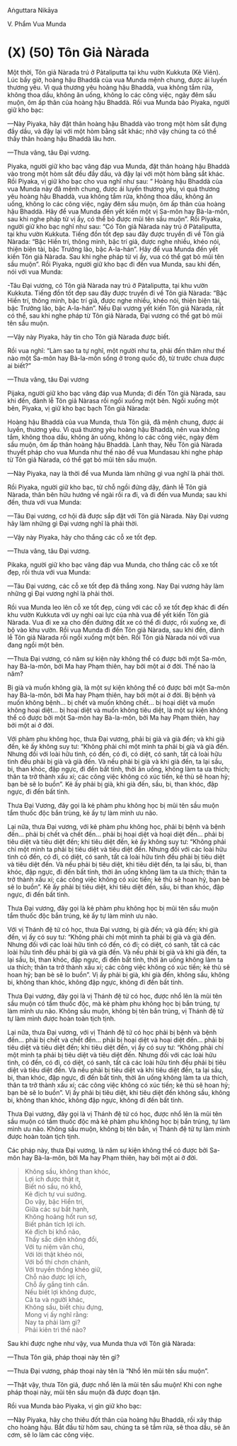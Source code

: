 Aṅguttara Nikāya

V. Phẩm Vua Munda

# (X) (50) Tôn Giả Nàrada

Một thời, Tôn giả Nàrada trú ở Pàtaliputta tại khu vườn Kukkuta (Kê Viên). Lúc bấy giờ, hoàng hậu Bhaddà của vua Munda mệnh chung, được ái luyến thương yêu. Vì quá thương yêu hoàng hậu Bhaddà, vua không tắm rửa, không thoa dầu, không ăn uống, không lo các công việc, ngày đêm sầu muộn, ôm ấp thân của hoàng hậu Bhaddà. Rồi vua Munda bảo Piyaka, người giữ kho bạc:

—Này Piyaka, hãy đặt thân hoàng hậu Bhaddà vào trong một hòm sắt đựng đầy dầu, và đậy lại với một hòm bằng sắt khác; nhờ vậy chúng ta có thể thấy thân hoàng hậu Bhaddà lâu hơn.

—Thưa vâng, tâu Ðại vương.

Piyaka, người giữ kho bạc vâng đáp vua Munda, đặt thân hoàng hậu Bhaddà vào trong một hòm sắt đều đầy dầu, và đậy lại với một hòm bằng sắt khác. Rồi Piyaka, vị giữ kho bạc cho vua nghĩ như sau: “ Hoàng hậu Bhaddà của vua Munda này đã mệnh chung, được ái luyến thương yêu, vì quá thương yêu hoàng hậu Bhaddà, vua không tắm rửa, không thoa dầu, không ăn uống, không lo các công việc, ngày đêm sầu muộn, ôm ấp thân của hoàng hậu Bhaddà. Hãy để vua Munda đến yết kiến một vị Sa-môn hay Bà-la-môn, sau khi nghe pháp từ vị ấy, có thể bỏ được mũi tên sầu muộn”. Rồi Piyaka, người giữ kho bạc nghĩ như sau: “Có Tôn giả Nàrada này trú ở Pàtaliputta, tại khu vườn Kukkuta. Tiếng đồn tốt đẹp sau đây được truyền đi về Tôn giả Nàrada: “Bậc Hiền trí, thông minh, bậc trí giả, được nghe nhiều, khéo nói, thiện biện tài, bậc Trưởng lão, bậc A-la-hán”. Hãy để vua Munda đến yết kiến Tôn giả Nàrada. Sau khi nghe pháp từ vị ấy, vua có thể gạt bỏ mũi tên sầu muộn”. Rồi Piyaka, người giữ kho bạc đi đến vua Munda, sau khi đến, nói với vua Munda:

\-Tâu Ðại vương, có Tôn giả Nàrada nay trú ở Pàtaliputta, tại khu vườn Kukkuta. Tiếng đồn tốt đẹp sau đây được truyền đi về Tôn giả Nàrada: “Bậc Hiền trí, thông minh, bậc trí giả, được nghe nhiều, khéo nói, thiện biện tài, bậc Trưởng lão, bậc A-la-hán”. Nếu Ðại vương yết kiến Tôn giả Nàrada, rất có thể, sau khi nghe pháp từ Tôn giả Nàrada, Ðại vương có thể gạt bỏ mũi tên sầu muộn.

—Vậy này Piyaka, hãy tin cho Tôn giả Nàrada được biết.

Rồi vua nghĩ: “Làm sao ta tự nghĩ, một người như ta, phải đến thăm như thế nào một Sa-môn hay Bà-la-môn sống ở trong quốc độ, từ trước chưa được ai biết?”

—Thưa vâng, tâu Ðại vương

Pijaka, người giữ kho bạc vâng đáp vua Munda; đi đến Tôn giả Nàrada, sau khi đến, đảnh lễ Tôn giả Nàrasa rồi ngồi xuống một bên. Ngồi xuống một bên, Piyaka, vị giữ kho bạc bạch Tôn giả Nàrada:

Hoàng hậu Bhaddà của vua Munda, thưa Tôn giả, đã mệnh chung, được ái luyến, thương yêu. Vì quá thương yêu hoàng hậu Bhaddà, nên vua không tắm, không thoa dầu, không ăn uống, không lo các công việc, ngày đêm sầu muộn, ôm ấp thân hoàng hậu Bhaddà. Lành thay, Nếu Tôn giả Nàrada thuyết pháp cho vua Munda như thế nào để vua Mundasau khi nghe pháp từ Tôn giả Nàrada, có thể gạt bỏ mũi tên sầu muộn.

—Này Piyaka, nay là thời để vua Munda làm những gì vua nghĩ là phải thời.

Rồi Piyaka, người giữ kho bạc, từ chỗ ngồi đứng dậy, đảnh lễ Tôn giả Nàrada, thân bên hữu hướng về ngài rồi ra đi, và đi đến vua Munda; sau khi đến, thưa với vua Munda:

—Tâu Ðại vương, cơ hội đã được sắp đặt với Tôn giả Nàrada. Này Ðại vương hãy làm những gì Ðại vương nghĩ là phải thời.

—Vậy này Piyaka, hãy cho thắng các cỗ xe tốt đẹp.

—Thưa vâng, tâu Ðại vương.

Pikaka, người giữ kho bạc vâng đáp vua Munda, cho thắng các cỗ xe tốt đẹp, rồi thưa với vua Munda:

—Tâu Ðại vương, các cỗ xe tốt đẹp đã thắng xong. Nay Ðại vương hãy làm những gì Ðại vương nghĩ là phải thời.

Rồi vua Munda leo lên cỗ xe tốt đẹp, cùng với các cỗ xe tốt đẹp khác đi đến khu vườn Kukkuta với uy nghi oai lực của nhà vua để yết kiến Tôn giả Nàrada. Vua đi xe xa cho đến đường đất xe có thể đi được, rồi xuống xe, đi bộ vào khu vườn. Rồi vua Munda đi đến Tôn giả Nàrada, sau khi đến, đảnh lễ Tôn giả Nàrada rồi ngồi xuống một bên. Rồi Tôn giả Nàrada nói với vua đang ngồi một bên.

—Thưa Ðại vương, có năm sự kiện này không thể có được bởi một Sa-môn, hay Bà-la-môn, bởi Ma hay Phạm thiên, hay bởi một ai ở đời. Thế nào là năm?

Bị già và muốn không già, là một sự kiện không thể có được bởi một Sa-môn hay Bà-la-môn, bởi Ma hay Phạm thiên, hay bởi một ai ở đời. Bị bệnh và muốn không bệnh... bị chết và muốn không chết... bị hoại diệt và muốn không hoại diệt... bị hoại diệt và muốn không tiêu diệt, là một sự kiện không thể có được bởi một Sa-môn hay Bà-la-môn, bởi Ma hay Phạm thiên, hay bởi một ai ở đời.

Với phàm phu không học, thưa Ðại vương, phải bị già và già đến; và khi già đến, kẻ ấy không suy tư: “Không phải chỉ một mình ta phải bị già và già đến. Nhưng đối với loài hữu tình, có đến, có đi, có diệt, có sanh, tất cả loài hữu tình đều phải bị già và già đến. Và nếu phải bị già và khi già đến, ta lại sầu, bi, than khóc, đập ngực, đi đến bất tỉnh, thời ăn uống, không làm ta ưa thích; thân ta trở thành xấu xí; các công việc không có xúc tiến, kẻ thù sẽ hoan hỷ; bạn bè sẽ lo buồn”. Kẻ ấy phải bị già, khi già đến, sầu, bi, than khóc, đập ngực, đi đến bất tỉnh.

Thưa Ðại Vương, đây gọi là kẻ phàm phu không học bị mũi tên sầu muộn tẩm thuốc độc bắn trùng, kẻ ấy tự làm mình ưu não.

Lại nữa, thưa Ðại vương, với kẻ phàm phu không học, phải bị bệnh và bệnh đến... phải bị chết và chết đến... phải bị hoại diệt và hoại diệt đến... phải bị tiêu diệt và tiêu diệt đến; khi tiêu diệt đến, kẻ ấy không suy tư: “Không phải chỉ một mình ta phải bị tiêu diệt và tiêu diệt đến. Nhưng đối với các loài hữu tình có đến, có đi, có diệt, có sanh, tất cả loài hữu tình đều phải bị tiêu diệt và tiêu diệt đến. Và nếu phải bị tiêu diệt, khi tiêu diệt đến, ta lại sầu, bi, than khóc, đập ngực, đi đến bất tỉnh, thời ăn uống không làm ta ưa thích; thân ta trở thành xấu xí; các công việc không có xúc tiến; kẻ thù sẽ hoan hỷ, bạn bè sẽ lo buồn”. Kẻ ấy phải bị tiêu diệt, khi tiêu diệt đến, sầu, bi than khóc, đập ngực, đi đến bất tỉnh.

Thưa Ðại vương, đây gọi là kẻ phàm phu không học bị mũi tên sầu muộn tẩm thuốc độc bắn trúng, kẻ ấy tự làm mình ưu não.

Với vị Thánh đệ tử có học, thưa Ðại vương, bị già đến; và già đến; khi già đến, vị ấy có suy tư: “Không phải chỉ một mình ta phải bị già và già đến. Nhưng đối với các loài hữu tình có đến, có đi; có diệt, có sanh, tất cả các loài hữu tình đều phải bị già và già đến. Và nếu phải bị già và khi già đến, ta lại sầu, bi, than khóc, đập ngực, đi đến bất tỉnh, thời ăn uống không làm ta ưa thích; thân ta trở thành xấu xí; các công việc không có xúc tiến; kẻ thù sẽ hoan hỷ; bạn bè sẽ lo buồn”. Vị ấy phải bị già, khi già đến, không sầu, không bi, không than khóc, không đập ngực, không đi đến bất tỉnh.

Thưa Ðại vương, đây gọi là vị Thánh đệ tử có học, được nhổ lên là mũi tên sầu muộn có tẩm thuốc độc, mà kẻ phàm phu không học bị bắn trúng, tự làm mình ưu não. Không sầu muộn, không bị tên bắn trúng, vị Thánh đệ tử tự làm mình được hoàn toàn tịch tịnh.

Lại nữa, thưa Ðại vương, với vị Thánh đệ tử có học phải bị bệnh và bệnh đến... phải bị chết và chết đến... phải bị hoại diệt và hoại diệt đến... phải bị tiêu diệt và tiêu diệt đến; khi tiêu diệt đến, vị ấy có suy tư: “Không phải chỉ một mình ta phải bị tiêu diệt và tiêu diệt đến. Nhưng đối với các loài hữu tình, có đến, có đi, có diệt, có sanh, tất cả các loài hữu tình đều phải bị tiêu diệt và tiêu diệt đến. Và nếu phải bị tiêu diệt và khi tiêu diệt đến, ta lại sầu, bi, than khóc, đập ngực, đi đến bất tỉnh, thời ăn uống không làm ta ưa thích, thân ta trở thành xấu xí; các công việc không có xúc tiến; kẻ thù sẽ hoan hỷ; bạn bè sẽ lo buồn”. Vị ấy phải bị tiêu diệt, khi tiêu diệt đến không sầu, không bi, không than khóc, không đập ngực, không đi đến bất tỉnh.

Thưa Ðại vương, đây gọi là vị Thánh đệ tử có học, được nhổ lên là mũi tên sầu muộn có tẩm thuốc độc mà kẻ phàm phu không học bị bắn trúng, tự làm mình ưu não. Không sầu muộn, không bị tên bắn, vị Thánh đệ tử tự làm mình được hoàn toàn tịch tịnh.

Các pháp này, thưa Ðại vương, là năm sự kiện không thể có được bởi Sa-môn hay Bà-la-môn, bởi Ma hay Phạm thiên, hay bởi một ai ở đời.

> Không sầu, không than khóc,  
> Lợi ích được thật ít,  
> Biết nó sầu, nó khổ,  
> Kẻ địch tự vui sướng.  
> Do vậy, bậc Hiền trí,  
> Giữa các sự bất hạnh,  
> Không hoảng hốt run sợ,  
> Biết phân tích lợi ích.  
> Kẻ địch bị khổ não,  
> Thấy sắc diện không đổi,  
> Với tụ niệm văn chú,  
> Với lời thật khéo nói,  
> Với bố thí chơn chánh,  
> Với truyền thống khéo giữ,  
> Chỗ nào được lợi ích,  
> Chỗ ấy gắng tinh cần.  
> Nếu biết lợi không được,  
> Cả ta và người khác,  
> Không sầu, biết chịu đựng,  
> Mong vị ấy nghĩ rằng:  
> Nay ta phải làm gì?  
> Phải kiên trì thế nào?

Sau khi được nghe như vậy, vua Munda thưa với Tôn giả Nàrada:

—Thưa Tôn giả, pháp thoại này tên gì?

—Thưa Ðại vương, pháp thoại này tên là “Nhổ lên mũi tên sầu muộn”.

—Thật vậy, thưa Tôn giả, được nhổ lên là mũi tên sầu muộn! Khi con nghe pháp thoại này, mũi tên sầu muộn đã được đoạn tận.

Rồi vua Munda bảo Piyaka, vị gìn giữ kho bạc:

—Này Piyaka, hãy cho thiêu đốt thân của hoàng hậu Bhaddà, rồi xây tháp cho hoàng hậu. Bắt đầu từ hôm sau, chúng ta sẽ tắm rửa, sẽ thoa dầu, sẽ ăn cơm, sẽ lo làm các công việc.

